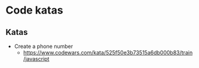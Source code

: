 # Code katas

## Katas

- Create a phone number
  - https://www.codewars.com/kata/525f50e3b73515a6db000b83/train/javascript